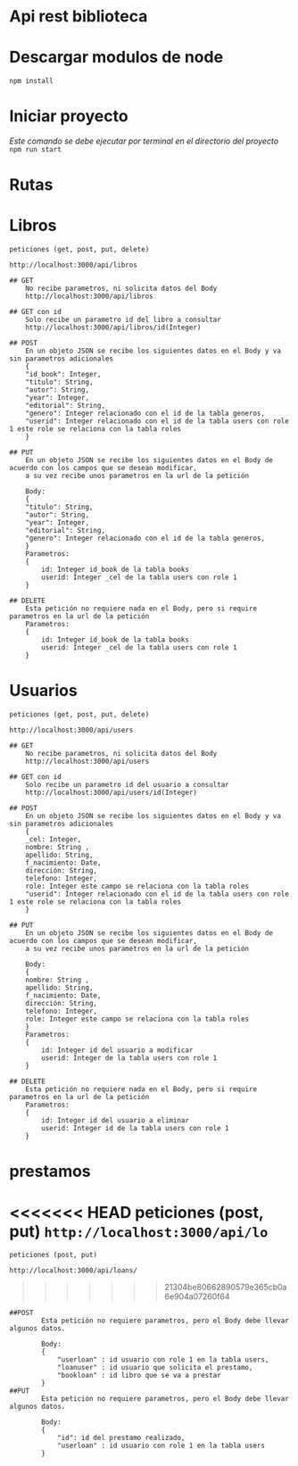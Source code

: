 # Api rest biblioteca

# Descargar modulos de node
``` npm install ```

# Iniciar proyecto
 *Este comando se debe ejecutar por terminal en el directorio del proyecto*
``` npm run start ```

# Rutas

  # Libros
    peticiones (get, post, put, delete)
   ```http://localhost:3000/api/libros ```

    ## GET
        No recibe parametros, ni solicita datos del Body
        http://localhost:3000/api/libros

    ## GET con id   
        Solo recibe un parametro id del libro a consultar
        http://localhost:3000/api/libros/id(Integer)

    ## POST
        En un objeto JSON se recibe los siguientes datos en el Body y va sin parametros adicionales   
        {
        "id_book": Integer,
        "titulo": String,
        "autor": String,
        "year": Integer,
        "editorial": String,
        "genero": Integer relacionado con el id de la tabla generos,
        "userid": Integer relacionado con el id de la tabla users con role 1 este role se relaciona con la tabla roles
        }

    ## PUT
        En un objeto JSON se recibe los siguientes datos en el Body de acuerdo con los campos que se desean modificar,
        a su vez recibe unos parametros en la url de la petición    

        Body:
        {
        "titulo": String,
        "autor": String,
        "year": Integer,
        "editorial": String,
        "genero": Integer relacionado con el id de la tabla generos,
        }
        Parametros:
        {
            id: Integer id_book de la tabla books
            userid: Integer _cel de la tabla users con role 1
        }

    ## DELETE  
        Esta petición no requiere nada en el Body, pero si require parametros en la url de la petición
        Parametros:
        {
            id: Integer id_book de la tabla books
            userid: Integer _cel de la tabla users con role 1
        }  

  # Usuarios 
    peticiones (get, post, put, delete)
   ```http://localhost:3000/api/users ```

    ## GET
        No recibe parametros, ni solicita datos del Body
        http://localhost:3000/api/users 

    ## GET con id   
        Solo recibe un parametro id del usuario a consultar
        http://localhost:3000/api/users/id(Integer) 

    ## POST
        En un objeto JSON se recibe los siguientes datos en el Body y va sin parametros adicionales   
        {
        _cel: Integer,
        nombre: String ,
        apellido: String,
        f_nacimiento: Date,
        dirección: String,
        telefono: Integer,
        role: Integer este campo se relaciona con la tabla roles
        "userid": Integer relacionado con el id de la tabla users con role 1 este role se relaciona con la tabla roles
        }

    ## PUT
        En un objeto JSON se recibe los siguientes datos en el Body de acuerdo con los campos que se desean modificar,
        a su vez recibe unos parametros en la url de la petición    

        Body:
        {
        nombre: String ,
        apellido: String,
        f_nacimiento: Date,
        dirección: String,
        telefono: Integer,
        role: Integer este campo se relaciona con la tabla roles
        }
        Parametros:
        {
            id: Integer id del usuario a modificar
            userid: Integer de la tabla users con role 1
        }

    ## DELETE  
        Esta petición no requiere nada en el Body, pero si require parametros en la url de la petición
        Parametros:
        {
            id: Integer id del usuario a eliminar
            userid: Integer id de la tabla users con role 1
        }
 # prestamos
<<<<<<< HEAD
   peticiones (post, put)
  ```http://localhost:3000/api/lo ```
=======
    peticiones (post, put)
   ```http://localhost:3000/api/loans/ ```
>>>>>>> 21304be80662890579e365cb0a6e904a07260f64

    ##POST
            Esta petición no requiere parametros, pero el Body debe llevar algunos datos.

            Body:
            {
                "userloan" : id usuario con role 1 en la tabla users,
                "loanuser" : id usuario que solicita el prestamo,
                "bookloan" : id libro que se va a prestar   
            }
    ##PUT
            Esta petición no requiere parametros, pero el Body debe llevar algunos datos.
            
            Body:
            {
                "id": id del prestamo realizado,     
                "userloan" : id usuario con role 1 en la tabla users
            }             
